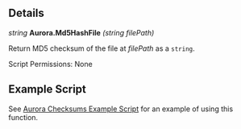 ## Details

_string_ **Aurora.Md5HashFile** _(string filePath)_

Return MD5 checksum of the file at _filePath_ as a `string`.

Script Permissions: None

## Example Script

See [Aurora Checksums Example Script](./example-scripts/ExampleAuroraChecksums/Main.lua) for an example of using this function.
